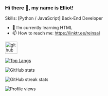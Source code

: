### Hi there 👋, my name is Elliot!
Skills: [Python / JavaScript] Back-End Developer

- 🌱 I’m currently learning HTML  
- 📫 How to reach me: https://linktr.ee/reinsal 


[<img src='https://cdn.jsdelivr.net/npm/simple-icons@3.0.1/icons/github.svg' alt='github' height='40'>](https://github.com/reinzal)  

[![Top Langs](https://github-readme-stats.vercel.app/api/top-langs/?username=reinzal)](https://github.com/anuraghazra/github-readme-stats)

![GitHub stats](https://github-readme-stats.vercel.app/api?username=reinzal&show_icons=true)  

![GitHub streak stats](https://github-readme-streak-stats.herokuapp.com/?user=reinzal)  

![Profile views](https://gpvc.arturio.dev/reinzal)  

<!---
reinzal/reinzal is a ✨ special ✨ repository because its `README.md` (this file) appears on your GitHub profile.
You can click the Preview link to take a look at your changes.
--->
